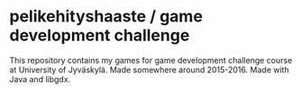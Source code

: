 # pelikehityshaaste / game development challenge

This repository contains my games for game development challenge course at University of Jyväskylä. Made somewhere around 2015-2016. Made with Java and libgdx.
